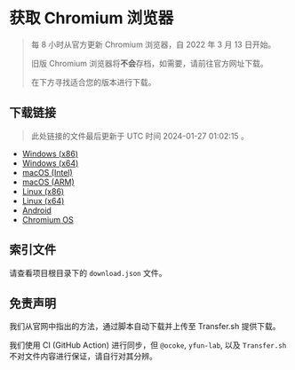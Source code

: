 # 获取 Chromium 浏览器

> 每 8 小时从官方更新 Chromium 浏览器，自 2022 年 3 月 13 日开始。
> 
> 旧版 Chromium 浏览器将**不会**存档，如需要，请前往官方网址下载。
>
> 在下方寻找适合您的版本进行下载。

## 下载链接

> 此处链接的文件最后更新于 UTC 时间 2024-01-27 01:02:15
。

- [Windows (x86)](https://transfer.sh/vU19o9SuyA/Win.zip)
- [Windows (x64)](https://transfer.sh/0er8GJpppe/Win_x64.zip)
- [macOS (Intel)](https://transfer.sh/Y5i3Xo6R8t/Mac.zip)
- [macOS (ARM)](https://transfer.sh/5Y9vlrcWlA/Mac_Arm.zip)
- [Linux (x86)](https://transfer.sh/AWLdd6zawa/Linux.zip)
- [Linux (x64)](https://transfer.sh/Qvibjli0hP/Linux_x64.zip)
- [Android](https://transfer.sh/PStMFfIKAf/Android.zip)
- [Chromium OS](https://transfer.sh/HxTTugHXz1/Linux_ChromiumOS_Full.zip)

## 索引文件

请查看项目根目录下的 `download.json` 文件。

## 免责声明

我们从官网中指出的方法，通过脚本自动下载并上传至 Transfer.sh 提供下载。

我们使用 CI (GitHub Action) 进行同步，但 `@ocoke`, `yfun-lab`, 以及 `Transfer.sh` 不对文件内容进行保证，请自行对其分辨。
